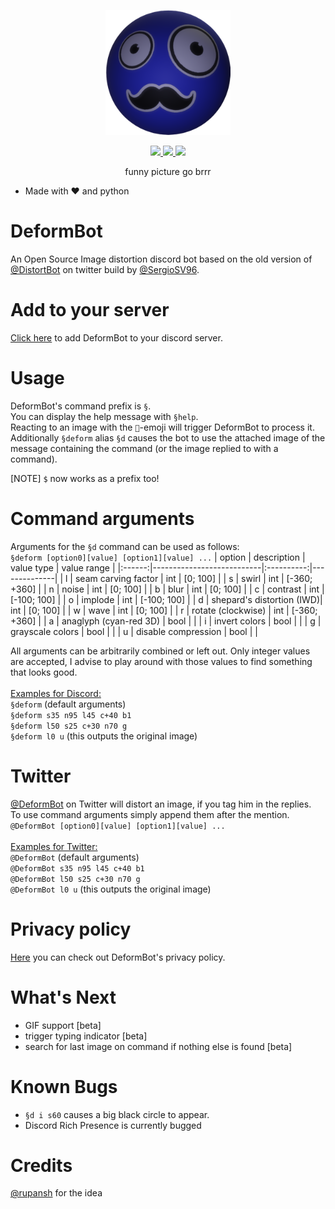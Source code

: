 <p align="center">
  <img width="200" src="misc/DeformBot_logo_500_transparent.png">
</p>

<p align="center">
  <a href="https://discord.com/oauth2/authorize?client_id=971742838024978463&permissions=140660558912&scope=bot">
    <img src="https://img.shields.io/badge/Add to your server-7289DA?style=flat&logo=discord&logoColor=white">
  </a>
  <a href="https://twitter.com/DeformBot">
    <img src="https://img.shields.io/badge/@DeformBot-1DA1F2?style=flat&logo=twitter&logoColor=white">
  </a>
  <a href="https://bjarne.dev">
    <img src="https://img.shields.io/badge/bjarne.dev-ttf?style=flat&logo=devdotto&logoColor=white"/>
  </a>
  <br>
</p>

<p align="center">funny picture go brrr</p>

- Made with ❤️ and python

# DeformBot
An Open Source Image distortion discord bot based on the old version of [@DistortBot](https://twitter.com/DistortBot) on twitter build by [@SergioSV96](https://github.com/SergioSV96).

# Add to your server
[Click here](https://discord.com/oauth2/authorize?client_id=971742838024978463&permissions=140660558912&scope=bot) to add DeformBot to your discord server.

# Usage
DeformBot's command prefix is `§`.\
You can display the help message with `§help`.\
Reacting to an image with the `🤖`-emoji will trigger DeformBot to process it.\
Additionally `§deform` alias `§d` causes the bot to use the attached image of the message containing the command (or the image replied to with a command).

[NOTE] `$` now works as a prefix too!

# Command arguments
Arguments for the `§d` command can be used as follows:\
`§deform [option0][value] [option1][value] ...`
| option | description               | value type | value range  |
|:------:|---------------------------|:----------:|--------------|
| l      | seam carving factor       | int        | [0; 100]     |
| s      | swirl                     | int        | [-360; +360] |
| n      | noise                     | int        | [0; 100]     |
| b      | blur                      | int        | [0; 100]     |
| c      | contrast                  | int        | [-100; 100]  |
| o      | implode                   | int        | [-100; 100]  |
| d      | shepard's distortion (IWD)| int        | [0; 100]     |
| w      | wave                      | int        | [0; 100]     |
| r      | rotate (clockwise)        | int        | [-360; +360] |
| a      | anaglyph (cyan-red 3D)    | bool       |              |
| i      | invert colors             | bool       |              |
| g      | grayscale colors          | bool       |              |
| u      | disable compression       | bool       |              |

All arguments can be arbitrarily combined or left out.
Only integer values are accepted, I advise to play around with those values to find something that looks good.\
\
<ins>Examples for Discord:</ins>\
`§deform` (default arguments)\
`§deform s35 n95 l45 c+40 b1`\
`§deform l50 s25 c+30 n70 g`\
`§deform l0 u` (this outputs the original image)

# Twitter
[@DeformBot](https://twitter.com/DeformBot) on Twitter will distort an image, if you tag him in the replies.\
To use command arguments simply append them after the mention.\
`@DeformBot [option0][value] [option1][value] ...`\
\
<ins>Examples for Twitter:</ins>\
`@DeformBot` (default arguments)\
`@DeformBot s35 n95 l45 c+40 b1`\
`@DeformBot l50 s25 c+30 n70 g`\
`@DeformBot l0 u` (this outputs the original image)

# Privacy policy
[Here](https://github.com/bj4rnee/DeformBot/blob/main/misc/PRIVACY.md) you can check out DeformBot's privacy policy.

# What's Next
- GIF support [beta]
- trigger typing indicator [beta]
- search for last image on command if nothing else is found [beta]

# Known Bugs
- `§d i s60` causes a big black circle to appear.
- Discord Rich Presence is currently bugged

# Credits
[@rupansh](https://github.com/rupansh) for the idea
